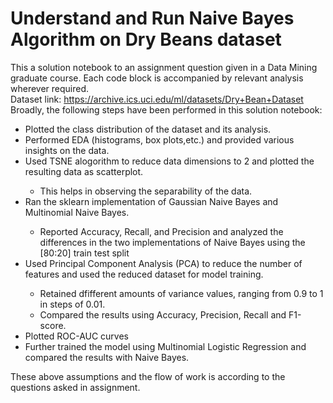 # Understand and Run Naive Bayes Algorithm on Dry Beans dataset
This a solution notebook to an assignment question given in a Data Mining graduate course. Each code block is accompanied by relevant analysis wherever required. </br>
Dataset link: https://archive.ics.uci.edu/ml/datasets/Dry+Bean+Dataset </br>
Broadly, the following steps have been performed in this solution notebook:
<ul>
<li> Plotted the class distribution of the dataset and its analysis. </li>
<li> Performed EDA (histograms, box plots,etc.) and provided various insights on the data.</li>
<li> Used TSNE alogorithm to reduce data dimensions to 2 and plotted the resulting data as scatterplot.  </li>

  <ul> <li> This helps in observing the separability of the data. </li></ul>
  
<li> Ran the sklearn implementation of Gaussian Naive Bayes and Multinomial Naive Bayes.</li> 
  <ul>
  <li> Reported Accuracy, Recall, and Precision and analyzed the differences in the two implementations of Naive Bayes using the [80:20] train test split</li>

  
  </ul>

<li> Used Principal Component Analysis (PCA) to reduce the number of features and used the reduced dataset for model training. </li>
  
  <ul> 
  <li> Retained dfifferent amounts of variance values, ranging from 0.9 to 1 in steps of 0.01. </li>
  <li> Compared the results using Accuracy, Precision, Recall and F1-score. </li>
  </ul>
  
 <li>Plotted ROC-AUC curves  </li>
 <li> Further trained the model using Multinomial Logistic Regression and compared the results with Naive Bayes. </li>
</ul>
These above assumptions and the flow of work is according to the questions asked in assignment.
